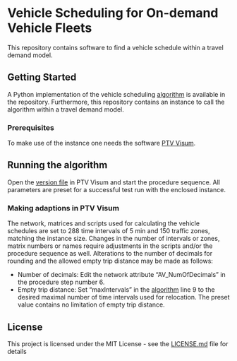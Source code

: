 # Vehicle Scheduling for On-demand Vehicle Fleets

This repository contains software to find a vehicle schedule within a travel demand model.

## Getting Started

A Python implementation of the vehicle scheduling [algorithm](VehicleSchedulingAlgorithm.py) is available in the repository.
Furthermore, this repository contains an instance to call the algorithm within a travel demand model.

### Prerequisites

To make use of the instance one needs the software [PTV Visum](https://www.ptvgroup.com/en/solutions/products/ptv-visum/).

## Running the algorithm

Open the [version file](CampusStuttgartVehicleScheduling_288ZI_150Zones.ver) in PTV Visum and start the procedure sequence.
All parameters are preset for a successful test run with the enclosed instance.

### Making adaptions in PTV Visum
The network, matrices and scripts used for calculating the vehicle schedules are set to 288 time intervals of 5 min and 150 traffic zones, matching the instance size.
Changes in the number of intervals or zones, matrix numbers or names require adjustments in the scripts and/or the procedure sequence as well.
Alterations to the number of decimals for rounding and the allowed empty trip distance may be made as follows:
- Number of decimals: Edit the network attribute “AV_NumOfDecimals” in the procedure step number 6.
- Empty trip distance: Set “maxIntervals” in the [algorithm](VehicleSchedulingAlgorithm.py) line 9 to the desired maximal number of time intervals used for relocation.
The preset value contains no limitation of empty trip distance.

## License
This project is licensed under the MIT License - see the [LICENSE.md](LICENSE.md) file for details